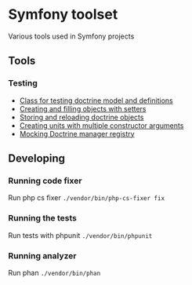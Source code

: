 # Symfony toolset

Various tools used in Symfony projects

## Tools
### Testing
* [Class for testing doctrine model and definitions](./docs/AbstractDoctrineTestCase.md)
* [Creating and filling objects with setters](./docs/ModelTestTrait.md)
* [Storing and reloading doctrine objects](./docs/DoctrineTestTrait.md)
* [Creating units with multiple constructor arguments](./docs/CreateServiceTrait.md)
* [Mocking Doctrine manager registry](./docs/DoctrineMockTrait.md)
## Developing
### Running code fixer

Run php cs fixer `./vendor/bin/php-cs-fixer fix`

### Running the tests

Run tests with phpunit `./vendor/bin/phpunit`

### Running analyzer

Run phan `./vendor/bin/phan`